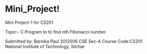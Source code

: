 # Mini_Project!

Mini Project-1 for CS201

Topic:- C Program to to find nth Fibonacci number

Submitted by:
Barnika Paul
2012006
CSE Sec-A
Course Code:CS201
National Institute of Technology, Silchar
